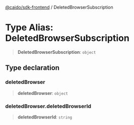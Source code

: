 [@caido/sdk-frontend](../index.md) / DeletedBrowserSubscription

# Type Alias: DeletedBrowserSubscription

> **DeletedBrowserSubscription**: `object`

## Type declaration

### deletedBrowser

> **deletedBrowser**: `object`

### deletedBrowser.deletedBrowserId

> **deletedBrowserId**: `string`
